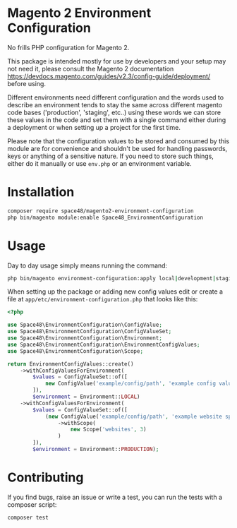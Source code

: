 Magento 2 Environment Configuration
=

No frills PHP configuration for Magento 2.

This package is intended mostly for use by developers and your setup may not need it, please consult the Magento 2 documentation https://devdocs.magento.com/guides/v2.3/config-guide/deployment/ before using.

Different environments need different configuration and the words used to describe an environment tends to stay the same across different magento code bases ('production', 'staging', etc..) using these words we can store these values in the code and set them with a single command either during a deployment or when setting up a project for the first time.

Please note that the configuration values to be stored and consumed by this module are for convenience and shouldn't be used for handling passwords, keys or anything of a sensitive nature. If you need to store such things, either do it manually or use `env.php` or an environment variable.


Installation
==

```sh
composer require space48/magento2-environment-configuration
php bin/magento module:enable Space48_EnvironmentConfiguration
```
  
Usage
==

Day to day usage simply means running the command:
```sh
php bin/magento environment-configuration:apply local|development|staging|production
```

When setting up the package or adding new config values edit or create a file at `app/etc/environment-configuration.php` that looks like this:
  
```php
<?php

use Space48\EnvironmentConfiguration\ConfigValue;
use Space48\EnvironmentConfiguration\ConfigValueSet;
use Space48\EnvironmentConfiguration\Environment;
use Space48\EnvironmentConfiguration\EnvironmentConfigValues;
use Space48\EnvironmentConfiguration\Scope;

return EnvironmentConfigValues::create()
    ->withConfigValuesForEnvironment(
        $values = ConfigValueSet::of([
            new ConfigValue('example/config/path', 'example config value')
        ]),
        $environment = Environment::LOCAL)
    ->withConfigValuesForEnvironment(
        $values = ConfigValueSet::of([
            (new ConfigValue('example/config/path', 'example website specific value'))
                ->withScope(
                    new Scope('websites', 3)
                )
        ]),
        $environment = Environment::PRODUCTION);
```

Contributing
==

If you find bugs, raise an issue or write a test, you can run the tests with a composer script:
```sh
composer test
```
